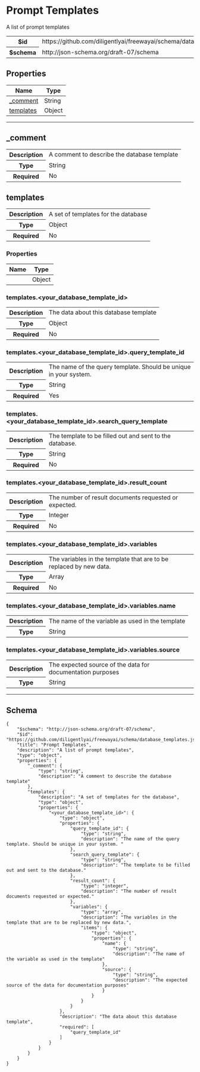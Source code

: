 

# Prompt Templates

<p>A list of prompt templates</p>

<table>
<tbody>
<tr><th>$id</th><td>https://github.com/diligentlyai/freewayai/schema/database_templates.json</td></tr>
<tr><th>$schema</th><td>http://json-schema.org/draft-07/schema</td></tr>
</tbody>
</table>

## Properties

<table class="jssd-properties-table"><thead><tr><th colspan="2">Name</th><th>Type</th></tr></thead><tbody><tr><td colspan="2"><a href="#_comment">_comment</a></td><td>String</td></tr><tr><td colspan="2"><a href="#templates">templates</a></td><td>Object</td></tr></tbody></table>



<hr />


## _comment


<table class="jssd-property-table">
  <tbody>
    <tr>
      <th>Description</th>
      <td colspan="2">A comment to describe the database template</td>
    </tr>
    <tr><th>Type</th><td colspan="2">String</td></tr>
    <tr>
      <th>Required</th>
      <td colspan="2">No</td>
    </tr>
    
  </tbody>
</table>




## templates


<table class="jssd-property-table">
  <tbody>
    <tr>
      <th>Description</th>
      <td colspan="2">A set of templates for the database</td>
    </tr>
    <tr><th>Type</th><td colspan="2">Object</td></tr>
    <tr>
      <th>Required</th>
      <td colspan="2">No</td>
    </tr>
    
  </tbody>
</table>

### Properties
  <table class="jssd-properties-table"><thead><tr><th colspan="2">Name</th><th>Type</th></tr></thead><tbody><tr><td colspan="2"><a href="#templates<your_database_template_id>"><your_database_template_id></a></td><td>Object</td></tr></tbody></table>


### templates.&lt;your_database_template_id&gt;


<table class="jssd-property-table">
  <tbody>
    <tr>
      <th>Description</th>
      <td colspan="2">The data about this database template</td>
    </tr>
    <tr><th>Type</th><td colspan="2">Object</td></tr>
    <tr>
      <th>Required</th>
      <td colspan="2">No</td>
    </tr>
    
  </tbody>
</table>



### templates.&lt;your_database_template_id&gt;.query_template_id


<table class="jssd-property-table">
  <tbody>
    <tr>
      <th>Description</th>
      <td colspan="2">The name of the query template. Should be unique in your system. </td>
    </tr>
    <tr><th>Type</th><td colspan="2">String</td></tr>
    <tr>
      <th>Required</th>
      <td colspan="2">Yes</td>
    </tr>
    
  </tbody>
</table>




### templates.&lt;your_database_template_id&gt;.search_query_template


<table class="jssd-property-table">
  <tbody>
    <tr>
      <th>Description</th>
      <td colspan="2">The template to be filled out and sent to the database.</td>
    </tr>
    <tr><th>Type</th><td colspan="2">String</td></tr>
    <tr>
      <th>Required</th>
      <td colspan="2">No</td>
    </tr>
    
  </tbody>
</table>




### templates.&lt;your_database_template_id&gt;.result_count


<table class="jssd-property-table">
  <tbody>
    <tr>
      <th>Description</th>
      <td colspan="2">The number of result documents requested or expected.</td>
    </tr>
    <tr><th>Type</th><td colspan="2">Integer</td></tr>
    <tr>
      <th>Required</th>
      <td colspan="2">No</td>
    </tr>
    
  </tbody>
</table>




### templates.&lt;your_database_template_id&gt;.variables


<table class="jssd-property-table">
  <tbody>
    <tr>
      <th>Description</th>
      <td colspan="2">The variables in the template that are to be replaced by new data.</td>
    </tr>
    <tr><th>Type</th><td colspan="2">Array</td></tr>
    <tr>
      <th>Required</th>
      <td colspan="2">No</td>
    </tr>
    
  </tbody>
</table>



### templates.&lt;your_database_template_id&gt;.variables.name


<table class="jssd-property-table">
  <tbody>
    <tr>
      <th>Description</th>
      <td colspan="2">The name of the variable as used in the template</td>
    </tr>
    <tr><th>Type</th><td colspan="2">String</td></tr>
    
  </tbody>
</table>




### templates.&lt;your_database_template_id&gt;.variables.source


<table class="jssd-property-table">
  <tbody>
    <tr>
      <th>Description</th>
      <td colspan="2">The expected source of the data for documentation purposes</td>
    </tr>
    <tr><th>Type</th><td colspan="2">String</td></tr>
    
  </tbody>
</table>












<hr />

## Schema
```
{
    "$schema": "http://json-schema.org/draft-07/schema",
    "$id": "https://github.com/diligentlyai/freewayai/schema/database_templates.json",
    "title": "Prompt Templates",
    "description": "A list of prompt templates",
    "type": "object",
    "properties": {
        "_comment": {
            "type": "string",
            "description": "A comment to describe the database template"
        },
        "templates": {
            "description": "A set of templates for the database",
            "type": "object",
            "properties": {
                "<your_database_template_id>": {
                    "type": "object",
                    "properties": {
                        "query_template_id": {
                            "type": "string",
                            "description": "The name of the query template. Should be unique in your system. "
                        },
                        "search_query_template": {
                            "type": "string",
                            "description": "The template to be filled out and sent to the database."
                        },
                        "result_count": {
                            "type": "integer",
                            "description": "The number of result documents requested or expected."
                        },
                        "variables": {
                            "type": "array",
                            "description": "The variables in the template that are to be replaced by new data.",
                            "items": {
                                "type": "object",
                                "properties": {
                                    "name": {
                                        "type": "string",
                                        "description": "The name of the variable as used in the template"
                                    },
                                    "source": {
                                        "type": "string",
                                        "description": "The expected source of the data for documentation purposes"
                                    }
                                }
                            }
                        }
                    },
                    "description": "The data about this database template",
                    "required": [
                        "query_template_id"
                    ]
                }
            }
        }
    }
}
```


